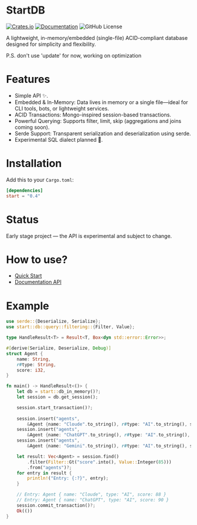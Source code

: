 # StartDB

[![Crates.io](https://img.shields.io/crates/v/start)](https://crates.io/crates/start)
[![Documentation](https://docs.rs/start/badge.svg)](https://docs.rs/start)
![GitHub License](https://img.shields.io/github/license/leofaraf/start)

A lightweight, in-memory/embedded (single-file) ACID-compliant database designed for simplicity and flexibility.

P.S. don't use 'update' for now, working on optimization

# Features

- Simple API ✨.
- Embedded & In-Memory: Data lives in memory or a single file—ideal for CLI tools, bots, or lightweight services.
- ACID Transactions: Mongo-inspired session-based transactions.
- Powerful Querying: Supports filter, limit, skip (aggregations and joins coming soon).
- Serde Support: Transparent serialization and deserialization using serde.
- Experimental SQL dialect planned 🧪.

# Installation

Add this to your `Cargo.toml`:
```toml
[dependencies]
start = "0.4"
```

# Status

Early stage project — the API is experimental and subject to change.

# How to use?

- [Quick Start](https://github.com/leofaraf/start/blob/master/docs/QUICK_START.md)
- [Documentation API](https://docs.rs/start)

# Example
```rust
use serde::{Deserialize, Serialize};
use start::db::query::filtering::{Filter, Value};

type HandleResult<T> = Result<T, Box<dyn std::error::Error>>;

#[derive(Serialize, Deserialize, Debug)]
struct Agent {
    name: String,
    r#type: String,
    score: i32,
}

fn main() -> HandleResult<()> {
    let db = start::db_in_memory()?;
    let session = db.get_session();

    session.start_transaction()?;
    
    session.insert("agents", 
        &Agent {name: "Cloude".to_string(), r#type: "AI".to_string(), score: 88})?;
    session.insert("agents",
        &Agent {name: "ChatGPT".to_string(), r#type: "AI".to_string(), score: 90})?;
    session.insert("agents",
        &Agent {name: "Gemini".to_string(), r#type: "AI".to_string(), score: 85})?;

    let result: Vec<Agent> = session.find()
        .filter(Filter::Gt("score".into(), Value::Integer(85)))
        .from("agents")?;
    for entry in result {
        println!("Entry: {:?}", entry);
    }

    // Entry: Agent { name: "Cloude", type: "AI", score: 88 }
    // Entry: Agent { name: "ChatGPT", type: "AI", score: 90 }
    session.commit_transaction()?;
    Ok(())
}
```
